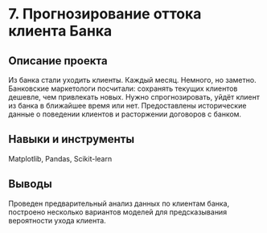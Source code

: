 # 7. Прогнозирование оттока клиента Банка

## Описание проекта
Из банка стали уходить клиенты. Каждый месяц. Немного, но заметно. Банковские маркетологи посчитали: сохранять текущих клиентов дешевле, чем привлекать новых.
Нужно спрогнозировать, уйдёт клиент из банка в ближайшее время или нет. Предоставлены исторические данные о поведении клиентов и расторжении договоров с банком.

## Навыки и инструменты
Matplotlib, Pandas, Scikit-learn

## Выводы
Проведен предварительный анализ данных по клиентам банка, построено несколько вариантов моделей для предсказывания вероятности ухода клиента.